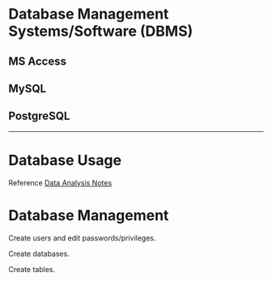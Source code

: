 # Database Management Systems/Software (DBMS)

## MS Access

## MySQL

## PostgreSQL

<hr>

# Database Usage

Reference [Data Analysis Notes](notes/data-analysis.md)

# Database Management

Create users and edit passwords/privileges.

Create databases.

Create tables.
